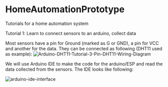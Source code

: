 # HomeAutomationPrototype
Tutorials for a home automation system

Tutorial 1: Learn to connect sensors to an arduino, collect data

Most sensors have a pin for Ground (marked as G or GND), a pin for VCC and another for the data. They can be connected as following (DHT11 used as example):
![Arduino-DHT11-Tutorial-3-Pin-DHT11-Wiring-Diagram](https://user-images.githubusercontent.com/71849675/221504377-7ddafa77-c8d8-4efc-8c06-64518d7589f1.png)

We will use Arduino IDE to make the code for the arduino/ESP and read the data collected from the sensors. The IDE looks like following:

![arduino-ide-interface](https://user-images.githubusercontent.com/71849675/221505337-55f96a7f-3638-4bc7-b631-c6858ef9aecb.png)
